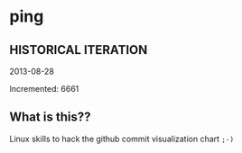 # ping

## HISTORICAL ITERATION
2013-08-28

Incremented: 6661

## What is this?? 
Linux skills to hack the github commit visualization chart `;-)`
